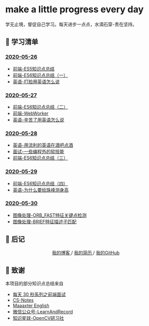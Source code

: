 # make a little progress every day
学无止境，督促自己学习。每天进步一点点，水滴石穿-贵在坚持。

## 🎨 学习清单
### [2020-05-26](./2020-05-26/README.md)
* [前端-ES5知识点总结](./2020-05-26/前端-ES5知识点总结.md)
* [前端-ES6知识点总结（一）](./2020-05-26/前端-ES6知识点总结（一）.md)
* [英语-打脸用英语怎么说](./2020-05-26/英语-打脸用英语怎么说.md)
### [2020-05-27](./2020-05-27/README.md)
* [前端-ES6知识点总结（二）](./2020-05-27/前端-ES6知识点总结（二）.md)
* [前端-WebWorker](./2020-05-27/前端-WebWorker.md)
* [英语-辛苦了用英语怎么说](./2020-05-27/英语-辛苦了英语怎么说.md)
### [2020-05-28](./2020-05-28/README.md)
* [英语-用流利的英语在酒吧点酒](./2020-05-28/英语-用流利的英语在酒吧点酒.md)
* [面试-一些编程外的软技能](./2020-05-28/面试-一些编程外的软技能.md)
* [前端-ES6知识点总结（三）](./2020-05-28/前端-ES6知识点总结（三）.md)
### [2020-05-29](./2020-05-29/README.md)
* [前端-ES6知识点总结（四）](./2020-05-29/前端-ES6知识点总结（四）.md)
* [英语-为什么要给珠峰测身高](./2020-05-29/英语-为什么要给珠峰测身高.md)
### [2020-05-30](./2020-05-30/README.md)
* [图像处理-ORB_FAST特征关键点检测](./2020-05-30/图像处理-ORB_FAST特征关键点检测.md)
* [图像处理-BRIEF特征描述子匹配](./2020-05-30/图像处理-BRIEF特征描述子匹配.md)


## 📝 后记

<div align="center">
	<a href="http://www.yaindream.com/"> 我的博客 </a> / <a href="./resume.md"> 我的简历 </a> / <a href="https://github.com/ylsislove"> 我的GitHub </a>
</div>


## 🙏 致谢
本项目的部分知识点总结来自
* [每天 30 秒系列之前端面试](https://hacpai.com/article/1544793046274)
* [CS-Notes](https://github.com/CyC2018/CS-Notes)
* [Maaaxter English](https://www.youtube.com/channel/UCO8GewbsHFFmJn4kLLq1WXQ)
* [微信公众号-LearnAndRecord](https://mp.weixin.qq.com/s/N7L5tUm_lGvZbgaOOWZuvQ)
* [知识星球-OpenCV研习社](https://mp.weixin.qq.com/s/61kCgN5hQoXZSBzdP4Ufhw)
